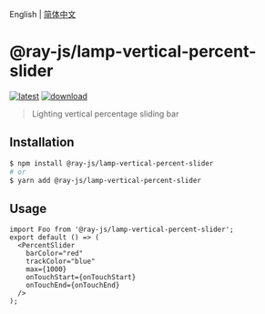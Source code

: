 English | [简体中文](./README-zh_CN.md)

# @ray-js/lamp-vertical-percent-slider

[![latest](https://img.shields.io/npm/v/@ray-js/lamp-vertical-percent-slider/latest.svg)](https://www.npmjs.com/package/@ray-js/lamp-vertical-percent-slider) [![download](https://img.shields.io/npm/dt/@ray-js/lamp-vertical-percent-slider.svg)](https://www.npmjs.com/package/@ray-js/lamp-vertical-percent-slider)

> Lighting vertical percentage sliding bar

## Installation

```sh
$ npm install @ray-js/lamp-vertical-percent-slider
# or
$ yarn add @ray-js/lamp-vertical-percent-slider
```

## Usage

```tsx
import Foo from '@ray-js/lamp-vertical-percent-slider';
export default () => (
  <PercentSlider
    barColor="red"
    trackColor="blue"
    max={1000}
    onTouchStart={onTouchStart}
    onTouchEnd={onTouchEnd}
  />
);
```

